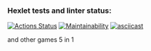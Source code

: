 ### Hexlet tests and linter status:

[![Actions Status](https://github.com/SashaJozwiak/js-starter-project-44/workflows/hexlet-check/badge.svg)](https://github.com/SashaJozwiak/js-starter-project-44/actions)
[![Maintainability](https://api.codeclimate.com/v1/badges/613c653b5857154d5abf/maintainability)](https://codeclimate.com/github/SashaJozwiak/js-starter-project-44/maintainability)
[![asciicast](https://asciinema.org/a/GS9vIasJDPlzyXjnBR8k5ppAz.svg)](https://asciinema.org/a/GS9vIasJDPlzyXjnBR8k5ppAz)

and other games
5 in 1

